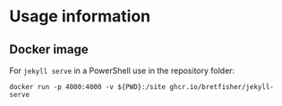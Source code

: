 # Usage information

## Docker image

For `jekyll serve` in a PowerShell use in the repository folder:

```
docker run -p 4000:4000 -v ${PWD}:/site ghcr.io/bretfisher/jekyll-serve
```
